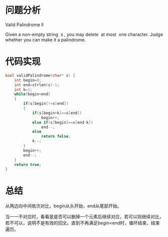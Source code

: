 # 问题分析

Valid Palindrome II

Given a non-empty string  s , you may delete  at most  one character. Judge whether you can make it a palindrome.

# 代码实现

```c
bool validPalindrome(char* s) {
    int begin=0;
    int end=strlen(s)-1;
    int k=1;
    while(begin<end)
    {
        if(s[begin]!=s[end])
        {
            if(s[begin+k]==s[end]) 
                begin++;
            else if(s[begin]==s[end-k]) 
                end--;
            else 
                return false;
            k--;
        }
        begin++;
        end--;
    }
    return true;
}
```

# 总结

从两边向中间依次对比，begin从头开始，end从尾部开始。

当一一不对应时，看看是是否可以删掉一个元素后继续对应，若可以则继续对比，若不可以，说明不是有效的回文。直到不再满足begin<end时，循环结束，结束遍历。